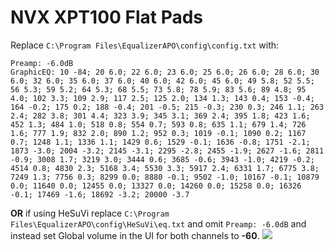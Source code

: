 # NVX XPT100 Flat Pads
Replace `C:\Program Files\EqualizerAPO\config\config.txt` with:
```
Preamp: -6.0dB
GraphicEQ: 10 -84; 20 6.0; 22 6.0; 23 6.0; 25 6.0; 26 6.0; 28 6.0; 30 6.0; 32 6.0; 35 6.0; 37 6.0; 40 6.0; 42 6.0; 45 6.0; 49 5.8; 52 5.5; 56 5.3; 59 5.2; 64 5.3; 68 5.5; 73 5.8; 78 5.9; 83 5.6; 89 4.8; 95 4.0; 102 3.3; 109 2.9; 117 2.5; 125 2.0; 134 1.3; 143 0.4; 153 -0.4; 164 -0.2; 175 0.2; 188 -0.4; 201 -0.5; 215 -0.3; 230 0.3; 246 1.1; 263 2.4; 282 3.8; 301 4.4; 323 3.9; 345 3.1; 369 2.4; 395 1.8; 423 1.6; 452 1.3; 484 1.0; 518 0.8; 554 0.7; 593 0.8; 635 1.1; 679 1.4; 726 1.6; 777 1.9; 832 2.0; 890 1.2; 952 0.3; 1019 -0.1; 1090 0.2; 1167 0.7; 1248 1.1; 1336 1.1; 1429 0.6; 1529 -0.1; 1636 -0.8; 1751 -2.1; 1873 -3.0; 2004 -3.2; 2145 -3.1; 2295 -2.8; 2455 -1.9; 2627 -1.6; 2811 -0.9; 3008 1.7; 3219 3.0; 3444 0.6; 3685 -0.6; 3943 -1.0; 4219 -0.2; 4514 0.8; 4830 2.3; 5168 3.4; 5530 3.3; 5917 2.4; 6331 1.7; 6775 3.8; 7249 1.3; 7756 0.3; 8299 0.0; 8880 -0.1; 9502 -1.0; 10167 -0.1; 10879 0.0; 11640 0.0; 12455 0.0; 13327 0.0; 14260 0.0; 15258 0.0; 16326 -0.1; 17469 -1.6; 18692 -3.2; 20000 -3.7
```
**OR** if using HeSuVi replace `C:\Program Files\EqualizerAPO\config\HeSuVi\eq.txt` and omit `Preamp: -6.0dB` and instead set Global volume in the UI for both channels to **-60**.
![](https://raw.githubusercontent.com/jaakkopasanen/AutoEq/master/results/Sonoma%20Model%20One/innerfidelity/onear/NVX%20XPT100%20Flat%20Pads/NVX%20XPT100%20Flat%20Pads.png)